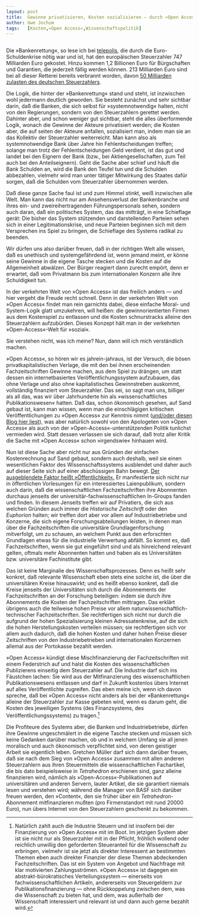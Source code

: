 ```yaml
---
layout:	post
title:	Gewinne privatisieren, Kosten sozialisieren — durch »Open Access«
author:	Uwe Jochum
tags:   [Kosten,»Open Access«,Wissenschaftspolitik]
---
```


<img src="http://vg05.met.vgwort.de/na/b197948187cc48bd95990dee612742af" width="1" height="1" alt="">

Die »Bankenrettung«, so lese ich bei
[telepolis](https://www.heise.de/tp/features/Das-Geschaeft-mit-Bankenrettungen-3633767.html),
die durch die Euro-Schuldenkrise nötig war und ist, hat den
europäischen Steuerzahler 747 Milliarden Euro gekostet. Hinzu
kommen 1,2 Billionen Euro für Bürgschaften und Garantien, die
jederzeit fällig werden können. 213 Milliarden Euro sind bei all
dieser Retterei bereits verbrannt worden, davon [50 Milliarden
zulasten des deutschen
Steuerzahlers](http://www.faz.net/aktuell/wirtschaft/wirtschaftspolitik/teuer-fuer-den-steuerzahler-milliardengrab-bankenrettung-12535343.html).

Die Logik, die hinter der »Bankenrettung« stand und steht, ist
inzwischen wohl jedermann deutlich geworden.  Sie besteht
zunächst und sehr sichtbar darin, daß die Banken, die sich selbst
für »systemnotwendig« halten, nicht von den Regierungen, sondern
von den Steuerzahlern gerettet werden. Dahinter aber, und schon
weniger gut sichtbar, steht die alles überformende Logik, wonach
die Gewinne der Akteure privatisiert werden; die Kosten aber, die
auf seiten der Akteure anfallen, sozialisiert man, indem man sie
an das Kollektiv der Steuerzahler weiterreicht. Man kann also als
systemnotwendige Bank über Jahre hin Fehlentscheidungen treffen;
solange man trotz der Fehlentscheidungen Geld verdient, ist das
gut und landet bei den Eignern der Bank (bzw., bei
Aktiengesellschaften, zum Teil auch bei den Anteilseignern). Geht
die Sache aber schief und häuft die Bank Schulden an, wird die
Bank den Teufel tun und die Schulden abbezahlen, vielmehr wird
man unter tätiger Mitwirkung des Staates dafür sorgen, daß die
Schulden vom Steuerzahler übernommen werden.

Daß diese ganze Sache faul ist und zum Himmel stinkt, weiß
inzwischen alle Welt. Man kann das nicht nur am Ansehensverlust
der Bankenbranche und ihres ein- und zweireihertragenden
Führungspersonals sehen, sondern auch daran, daß ein politisches
System, das das mitträgt, in eine Schieflage gerät: Die bisher
das System stützenden und darstellenden Parteien sehen sich in
einer Legitimationskrise, und neue Parteien beginnen sich mit dem
Versprechen ins Spiel zu bringen, die Schieflage des Systems
radikal zu beenden.

Wir dürfen uns also darüber freuen, daß in der richtigen Welt
alle wissen, daß es unethisch und systemgefährdend ist, wenn
jemand meint, er könne seine Gewinne in die eigene Tasche stecken
und die Kosten auf die Allgemeinheit abwälzen. Der Bürger
reagiert dann zurecht empört, denn er erwartet, daß vom
Privatmann bis zum internationalen Konzern alle ihre Schuldigkeit
tun.

In der verkehrten Welt von »Open Access« ist das freilich anders
— und hier vergeht die Freude recht schnell. Denn in der
verkehrten Welt von »Open Access« findet man rein garnichts
dabei, diese einfache Moral- und System-Logik glatt umzukehren,
will heißen: die gewinnorientierten Firmen aus dem Kostenspiel zu
entlassen und die Kosten schnurstracks alleine den Steuerzahlern
aufzubürden. Dieses Konzept hält man in der verkehrten
»Open-Access«-Welt für »sozial«.

Sie verstehen nicht, was ich meine? Nun, dann will ich mich
verständlich machen.

»Open Access«, so hören wir es jahrein-jahraus, ist der Versuch,
die bösen privatkapitalistischen Verlage, die mit den bei ihnen
erscheinenden Fachzeitschriften Gewinne machen, aus dem Spiel zu
drängen, um statt dessen ein internetbasiertes
Veröffentlichungssystem aufzubauen, das ohne Verlage und also
ohne kapitalistisches Gewinnstreben auskommt, vollständig
finanziert vom Steuerzahler. Das sei, so sagt man uns, billiger
als all das, was wir über Jahrhunderte hin als
»wissenschaftliches Publikationswesen« hatten. Daß das, schon
ökonomisch gesehen, auf Sand gebaut ist, kann man wissen, wenn
man die einschlägigen kritischen Veröffentlichungen zu »Open
Access« zur Kenntnis nimmt ([und/oder diesen Blog hier
liest](https://uwejochum.github.io/5artikel/search/#Kosten)), was
aber natürlich sowohl von den Apologeten von »Open Access« als
auch von der »Open-Access«-unterstützenden Politik tunlichst
vermieden wird. Statt dessen verlassen sie sich darauf, daß trotz
aller Kritik die Sache mit »Open Access« schon »irgendswie«
hinhauen wird.

Nun ist diese Sache aber nicht nur aus Gründen der einfachen
Kostenrechnung auf Sand gebaut, sondern auch deshalb, weil sie
einen wesentlichen Faktor des Wissenschaftssystems ausblendet und
daher auch auf dieser Seite sich auf einer abschüssigen Bahn
bewegt. [Der ausgeblendete Faktor heißt
»Öffentlichkeit«.](https://uwejochum.github.io/5artikel/2018/05/25/wissenschaft-geschlossene-gesellschaft/)
Er manifestierte sich nicht nur in öffentlichen Vorlesungen für
ein interessiertes Laienpublikum, sondern auch darin, daß die
wissenschaftlichen Fachzeitschriften ihre Abonnenten durchaus
jenseits der universitär-fachwissenschaftlichen In-Groups fanden
und finden. In diesem Jenseits treffen wir auf Privatiers, die
sich aus welchen Gründen auch immer die *Historische Zeitschrift*
oder den *Euphorion* halten; wir treffen dort aber vor allem auf
Industriebetriebe und Konzerne, die sich eigene
Forschungsabteilungen leisten, in denen man über die
Fachzeitschriften die universitäre Grundlagenforschung
mitverfolgt, um zu schauen, an welchem Punkt aus den erforschten
Grundlagen etwas für die industrielle Verwertung abfällt. So
kommt es, daß Fachzeitschriften, wenn sie gut eingeführt sind und
als hinreichend relevant gelten, oftmals mehr Abonnenten hatten
und haben als es Universitäten bzw. universitäre Fachinstitute
gibt.

Das ist keine Marginalie des Wissenschaftsprozesses. Denn es
heißt sehr konkret, daß relevante Wissenschaft eben stets eine
solche ist, die über die universitären Kreise hinauswirkt; und es
heißt ebenso konkret, daß die Kreise jenseits der Universitäten
sich durch die Abonnements der Fachzeitschriften an der
Forschung beteiligen: indem sie durch ihre Abonnements die
Kosten der Fachzeitschriften mittragen. Das erklärt übrigens auch
die teilweise hohen Preise vor allem
naturwissenschaftlich-technischer Fachzeitschriften. Sie
rechtfertigen sich nicht nur durch die aufgrund der hohen
Spezialisierung kleinen Adressatenkreise, auf die sich die hohen
Herstellungskosten verteilen müssen; sie rechtfertigen sich vor
allem auch dadurch, daß die hohen Kosten und daher hohen Preise
dieser Zeitschriften von den Industriebetrieben und
internationalen Konzernen allemal aus der Portokasse bezahlt
werden.

»Open Access« kündigt diese Mischfinanzierung der
Fachzeitschriften mit einem Federstrich auf und halst die Kosten
des wissenschaftlichen Publizierens einseitig dem Steuerzahler
auf. Die Industrie darf sich ins Fäustchen lachen: Sie wird aus
der Mitfinanzierung des wissenschaftlichen Publikationswesens
entlassen und darf in Zukunft kostenlos übers Internet auf alles
Veröffentlichte zugreifen. Das eben meine ich, wenn ich davon
spreche, daß bei »Open Access« nicht anders als bei der
»Bankenrettung« alleine der Steuerzahler zur Kasse gebeten wird,
wenn es darum geht, die Kosten des jeweiligen Systems (des
Finanzsystems, des Veröffentlichungssystems) zu tragen.[^1]

Die Profiteure des Systems aber, die Banken und
Industriebetriebe, dürfen ihre Gewinne ungeschmälert in die
eigene Tasche stecken und müssen sich keine Gedanken darüber
machen, ob und in welchem Umfang sie all jenen moralisch und auch
ökonomisch verpflichtet sind, von deren geistiger Arbeit sie
eigentlich leben. Gretchen Müller darf sich dann darüber freuen,
daß sie nach dem Sieg von »Open Access« zusammen mit allen
anderen Steuerzahlern aus ihren Steuermitteln die
wissenschaftlichen Fachartikel, die bis dato beispielsweise in
*Tetrahedron* erschienen sind, ganz alleine finanzieren wird,
nämlich als »Open-Access«-Publikationen auf universitären und
anderen Servern, lauter Artikel, die sie garantiert niemals lesen
und verstehen wird; während die Manager von BASF sich darüber
freuen werden, den »Content«, den sie früher über ein
*Tetrahedron*-Abonnement mitfinanzieren mußten (pro
Firmenstandort mit rund 20000 Euro), nun übers Internet von den
Steuerzahlern geschenkt zu bekommen.

[^1]: Natürlich zahlt auch die Industrie Steuern und ist insofern
    bei der Finanzierung von »Open Access« mit im Boot. Im
    jetzigen System aber ist sie nicht nur als Steuerzahler mit
    in der Pflicht, fröhlich wollend oder reichlich unwillig den
    geforderten Steueranteil für die Wissenschaft zu erbringen,
    vielmehr ist sie jetzt als direkter Interessent an bestimmten
    Themen eben auch direkter Finanzier der diese Themen
    abdeckenden Fachzeitschriften. Das ist ein System von Angebot
    und Nachfrage mit klar motivierten Zahlungsströmen. »Open
    Access« ist dagegen ein abstrakt-bürokratisches
    Verteilungssystem — einerseits von fachwissenschaftlichen
    Artikeln, andererseits von Steuergeldern zur
    Publikationsfinanzierung — ohne Rückkoppelung zwischen dem,
    was die Wissenschaft zu bieten hat, und dem, was außerhalb
    der Wissenschaft interessiert und relevant ist und dann auch
    gerne bezahlt wird.
